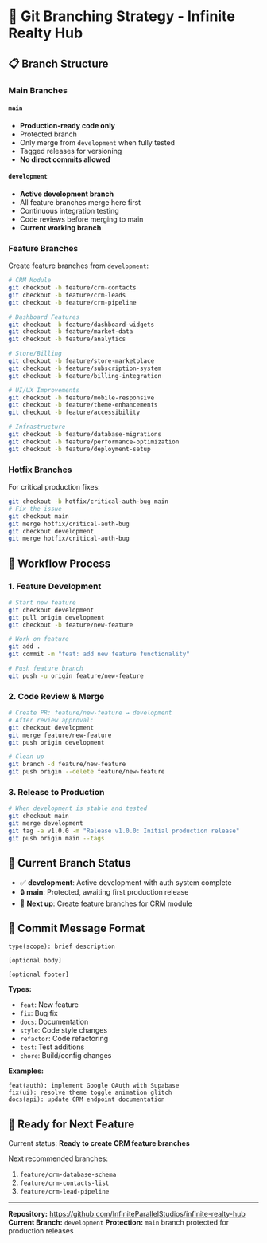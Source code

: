 # 🌿 Git Branching Strategy - Infinite Realty Hub

## 📋 Branch Structure

### **Main Branches**

#### `main` 
- **Production-ready code only**
- Protected branch
- Only merge from `development` when fully tested
- Tagged releases for versioning
- **No direct commits allowed**

#### `development`
- **Active development branch**
- All feature branches merge here first
- Continuous integration testing
- Code reviews before merging to main
- **Current working branch**

### **Feature Branches**

Create feature branches from `development`:

```bash
# CRM Module
git checkout -b feature/crm-contacts
git checkout -b feature/crm-leads
git checkout -b feature/crm-pipeline

# Dashboard Features
git checkout -b feature/dashboard-widgets
git checkout -b feature/market-data
git checkout -b feature/analytics

# Store/Billing
git checkout -b feature/store-marketplace
git checkout -b feature/subscription-system
git checkout -b feature/billing-integration

# UI/UX Improvements
git checkout -b feature/mobile-responsive
git checkout -b feature/theme-enhancements
git checkout -b feature/accessibility

# Infrastructure
git checkout -b feature/database-migrations
git checkout -b feature/performance-optimization
git checkout -b feature/deployment-setup
```

### **Hotfix Branches**

For critical production fixes:
```bash
git checkout -b hotfix/critical-auth-bug main
# Fix the issue
git checkout main
git merge hotfix/critical-auth-bug
git checkout development 
git merge hotfix/critical-auth-bug
```

## 🔄 Workflow Process

### **1. Feature Development**
```bash
# Start new feature
git checkout development
git pull origin development
git checkout -b feature/new-feature

# Work on feature
git add .
git commit -m "feat: add new feature functionality"

# Push feature branch
git push -u origin feature/new-feature
```

### **2. Code Review & Merge**
```bash
# Create PR: feature/new-feature → development
# After review approval:
git checkout development
git merge feature/new-feature
git push origin development

# Clean up
git branch -d feature/new-feature
git push origin --delete feature/new-feature
```

### **3. Release to Production**
```bash
# When development is stable and tested
git checkout main
git merge development
git tag -a v1.0.0 -m "Release v1.0.0: Initial production release"
git push origin main --tags
```

## 🎯 Current Branch Status

- ✅ **development**: Active development with auth system complete
- 🔒 **main**: Protected, awaiting first production release
- 🚧 **Next up**: Create feature branches for CRM module

## 📝 Commit Message Format

```
type(scope): brief description

[optional body]

[optional footer]
```

**Types:**
- `feat`: New feature
- `fix`: Bug fix
- `docs`: Documentation
- `style`: Code style changes
- `refactor`: Code refactoring
- `test`: Test additions
- `chore`: Build/config changes

**Examples:**
```
feat(auth): implement Google OAuth with Supabase
fix(ui): resolve theme toggle animation glitch  
docs(api): update CRM endpoint documentation
```

## 🚀 Ready for Next Feature

Current status: **Ready to create CRM feature branches**

Next recommended branches:
1. `feature/crm-database-schema`
2. `feature/crm-contacts-list`
3. `feature/crm-lead-pipeline`

---

**Repository:** https://github.com/InfiniteParallelStudios/infinite-realty-hub
**Current Branch:** `development`
**Protection:** `main` branch protected for production releases